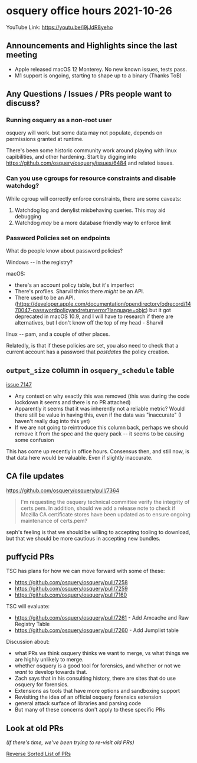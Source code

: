 # osquery office hours 2021-10-26

YouTube Link: https://youtu.be/i9jJdR8yeho

## Announcements and Highlights since the last meeting

* Apple released macOS 12 Monterey. No new known issues, tests pass.
* M1 support is ongoing, starting to shape up to a binary (Thanks ToB)

## Any Questions / Issues / PRs people want to discuss?

### Running osquery as a non-root user

osquery will work. but some data may not populate, depends on permissions granted at runtime.

There's been some historic community work around playing with linux capibilities, and other hardening. Start by digging into https://github.com/osquery/osquery/issues/6484 and related issues. 

### Can you use cgroups for resource constraints and disable watchdog?

While cgroup will correctly enforce constraints, there are some caveats:
1. Watchdog log and denylist misbehaving queries. This may aid debugging
2. Watchdog _may_ be a more database friendly way to enforce limit

### Password Policies set on endpoints

What do people know about password policies?

Windows -- in the registry?

macOS:
* there's an account policy table, but it's imperfect
* There's profiles. Sharvil thinks there _might_ be an API.
* There used to be an API. (https://developer.apple.com/documentation/opendirectory/odrecord/1470047-passwordpolicyandreturnerror?language=objc) but it got deprecated in macOS 10.9, and I will have to research if there are alternatives, but I don't know off the top of my head - Sharvil

linux -- pam, and a couple of other places.

Relatedly, is that if these policies are set, you also need to check that a current account has a password that _postdates_ the policy creation. 


## `output_size` column in `osquery_schedule` table

[issue 7147](https://github.com/osquery/osquery/issues/7147)

* Any context on why exactly this was removed (this was during the code lockdown it seems and there is no PR attached)
* Apparently it seems that it was inherently not a reliable metric? Would there still be value in having this, even if the data was "inaccurate" (I haven't really dug into this yet)
* If we are not going to reintroduce this column back, perhaps we should remove it from the spec and the query pack -- it seems to be causing some confusion

This has come up recently in office hours. Consensus then, and still now, is that data here would be valuable. Even if slightly inaccurate. 

## CA file updates

https://github.com/osquery/osquery/pull/7364

> I'm requesting the osquery technical committee verify the integrity of certs.pem. In addition, should we add a release note to check if Mozilla CA certificate stores have been updated as to ensure ongoing maintenance of certs.pem?

seph's feeling is that we should be willing to accepting tooling to download, but that we should be more cautious in accepting new bundles. 


## puffycid PRs

TSC has plans for how we can move forward with some of these:
 - https://github.com/osquery/osquery/pull/7258
 - https://github.com/osquery/osquery/pull/7259
 - https://github.com/osquery/osquery/pull/7160

TSC will evaluate:
 - https://github.com/osquery/osquery/pull/7261 - Add Amcache and Raw Registry Table
 - https://github.com/osquery/osquery/pull/7260 - Add Jumplist table

Discussion about:
* what PRs we think osquery thinks we want to merge, vs what things we are highly unlikely to merge.
* whether osquery is a good tool for forensics, and whether or not we _want_ to develop towards that.
* Zach says that in his consulting history, there are sites that do use osquery for forensics. 
* Extensions as tools that have more options and sandboxing support
* Revisiting the idea of an official osquery forensics extension
* general attack surface of libraries and parsing code
* But many of these concerns don't apply to these specific PRs

## Look at old PRs 

_(If there's time, we've been trying to re-visit old PRs)_

[Reverse Sorted List of PRs](https://github.com/osquery/osquery/pulls?q=is%3Apr+is%3Aopen+sort%3Acreated-asc)
